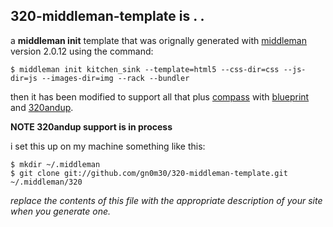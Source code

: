 320-middleman-template is . . 
-----
a __middleman init__ template that was orignally generated with [middleman](https://github.com/tdreyno/middleman) version 2.0.12 using the command:

```
$ middleman init kitchen_sink --template=html5 --css-dir=css --js-dir=js --images-dir=img --rack --bundler
```

then it has been modified to support all that plus [compass](http://compass-style.org/) with [blueprint](http://blueprintcss.org/) and [320andup](http://stuffandnonsense.co.uk/projects/320andup/).

__NOTE 320andup support is in process__

i set this up on my machine something like this:

```
$ mkdir ~/.middleman
$ git clone git://github.com/gn0m30/320-middleman-template.git ~/.middleman/320
```

_replace the contents of this file with the appropriate description of your site when you generate one._
